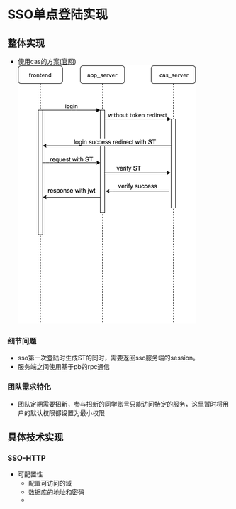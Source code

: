 # SSO单点登陆实现

## 整体实现
* 使用cas的方案([官网](https://apereo.github.io/cas/4.2.x/protocol/CAS-Protocol.html))
![](draw/sso_cas.png)
### 细节问题
* sso第一次登陆时生成ST的同时，需要返回sso服务端的session。
* 服务端之间使用基于pb的rpc通信
### 团队需求特化
* 团队定期需要招新，参与招新的同学账号只能访问特定的服务，这里暂时将用户的默认权限都设置为最小权限
## 具体技术实现
### SSO-HTTP
* 可配置性
  * 配置可访问的域
  * 数据库的地址和密码
  * 